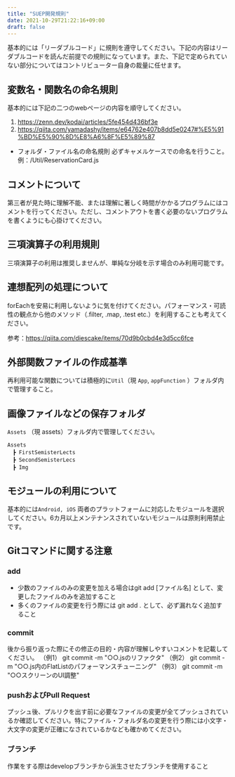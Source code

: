 ```yaml
---
title: "SUEP開発規則"
date: 2021-10-29T21:22:16+09:00
draft: false
---
```


基本的には「リーダブルコード」に規則を遵守してください。下記の内容はリーダブルコードを読んだ前提での規則になっています。また、下記で定められていない部分についてはコントリビューター自身の裁量に任せます。

##  変数名・関数名の命名規則

基本的には下記の二つのwebページの内容を順守してください。
1. https://zenn.dev/kodai/articles/5fe454d436bf3e
2. https://qiita.com/yamadashy/items/e64762e407b8dd5e0247#%E5%91%BD%E5%90%8D%E8%A6%8F%E5%89%87

- フォルダ・ファイル名の命名規則
必ずキャメルケースでの命名を行うこと。
例：/Util/ReservationCard.js

## コメントについて
第三者が見た時に理解不能、または理解に著しく時間がかかるプログラムにはコメントを行ってください。ただし、コメントアウトを書く必要のないプログラムを書くようにも心掛けてください。

## 三項演算子の利用規則
三項演算子の利用は推奨しませんが、単純な分岐を示す場合のみ利用可能です。

## 連想配列の処理について
forEachを安易に利用しないように気を付けてください。パフォーマンス・可読性の観点から他のメソッド（.filter, .map, .test etc.）を利用することも考えてください。

参考：https://qiita.com/diescake/items/70d9b0cbd4e3d5cc6fce

## 外部関数ファイルの作成基準
再利用可能な関数については積極的に`Util`（現 `App`, `appFunction` ）フォルダ内で管理すること。

## 画像ファイルなどの保存フォルダ
`Assets` （現 assets）フォルダ内で管理してください。
```
Assets
　┣ FirstSemisterLects
　┣ SecondSemisterLecs
　┣ Img
```

## モジュールの利用について
基本的には`Android, iOS` 両者のプラットフォームに対応したモジュールを選択してください。6カ月以上メンテナンスされていないモジュールは原則利用禁止です。

## Gitコマンドに関する注意

### add
- 少数のファイルのみの変更を加える場合はgit add [ファイル名] として、変更したファイルのみを追加すること
- 多くのファイルの変更を行う際には git add . として、必ず漏れなく追加すること

### commit
後から振り返った際にその修正の目的・内容が理解しやすいコメントを記載してください。
（例1） git commit -m "○○.jsのリファクタ"
（例2） git commit -m "○○.js内のFlatListのパフォーマンスチューニング"
（例3） git commit -m "○○スクリーンのUI調整"


### pushおよびPull Request
プッシュ後、プルリクを出す前に必要なファイルの変更が全てプッシュされているか確認してください。特にファイル・フォルダ名の変更を行う際には小文字・大文字の変更が正確になされているかなども確かめてください。

### ブランチ
作業をする際はdevelopブランチから派生させたブランチを使用すること
